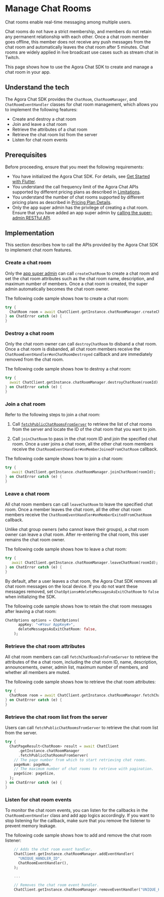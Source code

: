 # Manage Chat Rooms

Chat rooms enable real-time messaging among multiple users.

Chat rooms do not have a strict membership, and members do not retain any permanent relationship with each other. Once a chat room member goes offline, this member does not receive any push messages from the chat room and automatically leaves the chat room after 5 minutes. Chat rooms are widely applied in live broadcast use cases such as stream chat in Twitch.

This page shows how to use the Agora Chat SDK to create and manage a chat room in your app.


## Understand the tech

The Agora Chat SDK provides the `ChatRoom`, `ChatRoomManager`, and `ChatRoomEventHandler` classes for chat room management, which allows you to implement the following features:

- Create and destroy a chat room
- Join and leave a chat room
- Retrieve the attributes of a chat room
- Retrieve the chat room list from the server
- Listen for chat room events


## Prerequisites

Before proceeding, ensure that you meet the following requirements:

- You have initialized the Agora Chat SDK. For details, see [Get Started with Flutter](./agora_chat_get_started_flutter).
- You understand the call frequency limit of the Agora Chat APIs supported by different pricing plans as described in [Limitations](./agora_chat_limitation).
- You understand the number of chat rooms supported by different pricing plans as described in [Pricing Plan Details](./agora_chat_plan).
- Only the app super admin has the privilege of creating a chat room. Ensure that you have added an app super admin by [calling the super-admin RESTful API](./agora_chat_restful_chatroom_superadmin#adding-a-chat-room-super-admin).


## Implementation

This section describes how to call the APIs provided by the Agora Chat SDK to implement chat room features.

### Create a chat room

Only the [app super admin](./agora_chat_restful_chatroom_superadmin#adding-a-chat-room-super-admin) can call `createChatRoom` to create a chat room and set the chat room attributes such as the chat room name, description, and maximum number of members. Once a chat room is created, the super admin automatically becomes the chat room owner.

The following code sample shows how to create a chat room:

```dart
try {
  ChatRoom room = await ChatClient.getInstance.chatRoomManager.createChatRoom(name);
} on ChatError catch (e) {
}
```

### Destroy a chat room

Only the chat room owner can call `destroyChatRoom` to disband a chat room. Once a chat room is disbanded, all chat room members receive the `ChatRoomEventHandler#onChatRoomDestroyed` callback and are immediately removed from the chat room.

The following code sample shows how to destroy a chat room:

```dart
try {
  await ChatClient.getInstance.chatRoomManager.destroyChatRoom(roomId);
} on ChatError catch (e) {
}
```

### Join a chat room

Refer to the following steps to join a chat room:

1. Call [`fetchPublicChatRoomsFromServer`](#retrieve-the-chat-room-list-from-the-server) to retrieve the list of chat rooms from the server and locate the ID of the chat room that you want to join.

2. Call `joinChatRoom` to pass in the chat room ID and join the specified chat room. Once a user joins a chat room, all the other chat room members receive the `ChatRoomEventHandler#onMemberJoinedFromChatRoom` callback.

The following code sample shows how to join a chat room:

```dart
try {
   await ChatClient.getInstance.chatRoomManager.joinChatRoom(roomId);
} on ChatError catch (e) {
}
```

### Leave a chat room

All chat room members can call `leaveChatRoom` to leave the specified chat room. Once a member leaves the chat room, all the other chat room members receive the `ChatRoomEventHandler#onMemberExitedFromChatRoom` callback.

<div class=alert note> Unlike chat group owners (who cannot leave their groups), a chat room owner can leave a chat room. After re-entering the chat room, this user remains the chat room owner.</div>

The following code sample shows how to leave a chat room:

```dart
try {
   await ChatClient.getInstance.chatRoomManager.leaveChatRoom(roomId);
} on ChatError catch (e) {
}
```

By default, after a user leaves a chat room, the Agora Chat SDK removes all chat room messages on the local device. If you do not want these messages removed, set `ChatOptions#deleteMessagesAsExitChatRoom` to `false` when initializing the SDK.

The following code sample shows how to retain the chat room messages after leaving a chat room:

```dart
ChatOptions options = ChatOptions(
      appKey: "<#Your AppKey#>",
      deleteMessagesAsExitChatRoom: false,
    );
```

### Retrieve the chat room attributes

All chat room members can call `fetchChatRoomInfoFromServer` to retrieve the attributes of the a chat room, including the chat room ID, name, description, announcements, owner, admin list, maximum number of members, and whether all members are muted.

The following code sample shows how to retrieve the chat room attributes:

```dart
try {
  ChatRoom room = await ChatClient.getInstance.chatRoomManager.fetchChatRoomInfoFromServer(roomId);
} on ChatError catch (e) {
}
```

### Retrieve the chat room list from the server

Users can call `fetchPublicChatRoomsFromServer` to retrieve the chat room list from the server.

```dart
try {
  ChatPageResult<ChatRoom> result = await ChatClient
      .getInstance.chatRoomManager
      .fetchPublicChatRoomsFromServer(
    // The page number from which to start retrieving chat rooms.
    pageNum: pageNum,
    // The maximum number of chat rooms to retrieve with pagination.
    pageSize: pageSize,
  );
} on ChatError catch (e) {
}
```

### Listen for chat room events

To monitor the chat room events, you can listen for the callbacks in the `ChatRoomEventHandler` class and add app logics accordingly. If you want to stop listening for the callback, make sure that you remove the listener to prevent memory leakage.

The following code sample shows how to add and remove the chat room listener:

```dart
    // Adds the chat room event handler.
    ChatClient.getInstance.chatRoomManager.addEventHandler(
      "UNIQUE_HANDLER_ID",
      ChatRoomEventHandler(),
    );

    ...

    // Removes the chat room event handler.
    ChatClient.getInstance.chatRoomManager.removeEventHandler("UNIQUE_HANDLER_ID");
```